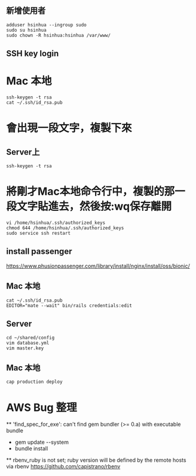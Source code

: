 ## 新增使用者
	adduser hsinhua --ingroup sudo
	sudo su hsinhua
	sudo chown -R hsinhua:hsinhua /var/www/

## SSH key login

# Mac 本地
	ssh-keygen -t rsa
	cat ~/.ssh/id_rsa.pub

# 會出現一段文字，複製下來

## Server上
	ssh-keygen -t rsa

# 將剛才Mac本地命令行中，複製的那一段文字貼進去，然後按:wq保存離開
	vi /home/hsinhua/.ssh/authorized_keys
	chmod 644 /home/hsinhua/.ssh/authorized_keys
	sudo service ssh restart

## install passenger
https://www.phusionpassenger.com/library/install/nginx/install/oss/bionic/

## Mac 本地
	cat ~/.ssh/id_rsa.pub
	EDITOR="mate --wait" bin/rails credentials:edit

## Server
	cd ~/shared/config
	vim database.yml
	vim master.key
	
## Mac 本地 
	cap production deploy



# AWS Bug 整理

** 'find_spec_for_exe': can't find gem bundler (>= 0.a) with executable bundle
- gem update --system
- bundle install

** rbenv_ruby is not set; ruby version will be defined by the remote hosts via rbenv
https://github.com/capistrano/rbenv
